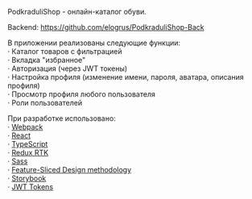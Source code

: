 PodkraduliShop - онлайн-каталог обуви.

Backend: https://github.com/elogrus/PodkraduliShop-Back

В приложении реализованы следующие функции:<br />
· Каталог товаров с фильтрацией<br />
· Вкладка "избранное"<br />
· Авторизация (через JWT токены)<br />
· Настройка профиля (изменение имени, пароля, аватара, описания профиля)<br />
· Просмотр профиля любого пользователя<br />
· Роли пользователей <br />

При разработке использовано: <br />
· [Webpack](https://webpack.js.org/) <br />
· [React](https://react.dev/) <br />
· [TypeScript](https://www.typescriptlang.org/) <br />
· [Redux RTK](https://redux-toolkit.js.org/) <br />
· [Sass](https://sass-lang.com/) <br />
· [Feature-Sliced Design methodology](https://feature-sliced.design/) <br />
· [Storybook](https://storybook.js.org/) <br />
· [JWT Tokens](https://jwt.io/) <br />
